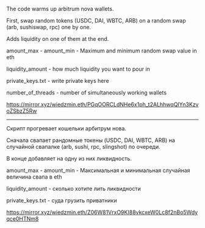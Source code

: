 The code warms up arbitrum nova wallets.

First, swap random tokens (USDC, DAI, WBTC, ARB) on a random swap (arb, sushiswap, rpc) one by one.

Adds liquidity on one of them at the end.

amount_max - amount_min - Maximum and minimum random swap value in eth

liquidity_amount - how much liquidity you want to pour in

private_keys.txt - write private keys here

number_of_threads - number of simultaneously working wallets

https://mirror.xyz/wiedzmin.eth/PGqOORCLdNHe6x1ph_t2ALhhwqQIYn3KzvoZSbzZ5Rw

-------------------------------------------------------------------------------------------------------------------

Скрипт прогревает кошельки арбитрум нова.

Сначала свапает рандомные токены (USDC, DAI, WBTC, ARB) на случайной свапалке (arb, sushi, rpc, slingshot) по очереди.

В конце добавляет на одну из них ликвидность.

amount_max - amount_min - Максимальная и минимальная случайная величина свапа в eth

liquidity_amount - сколько хотите лить ликвидности

private_keys.txt - суда грузить приватники

https://mirror.xyz/wiedzmin.eth/Z06W81VrxO9KI88vkcxeW0Lc8f2nBo5Wdyqce0HTNm8
